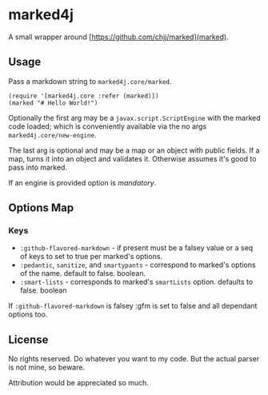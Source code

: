 # marked4j

A small wrapper around [https://github.com/chjj/marked](marked).

## Usage

Pass a markdown string to `marked4j.core/marked`.

    (require '[marked4j.core :refer (marked)])
	(marked "# Hello World!")

Optionally the first arg may be a `javax.script.ScriptEngine`
with the marked code loaded; which is conveniently available via the no args
`marked4j.core/new-engine`.

The last arg is optional and may be a map or an object with public fields.
If a map, turns it into an object and validates it.
Otherwise assumes it's good to pass into marked.

If an engine is provided option is *mandatory*.

## Options Map

### Keys
  * `:github-flavored-markdown` - if present must be a falsey value or a seq of keys to set to true per marked's options.
  * `:pedantic`, `sanitize`, and `smartypants` - correspond to marked's options of the name. default to false. boolean.
  * `:smart-lists` - corresponds to marked's `smartLists` option. defaults to false. boolean

If `:github-flavored-markdown` is falsey :gfm is set to false and all dependant options too.

## License

No rights reserved. Do whatever you want to my code. But the actual parser is not mine, so beware.

Attribution would be appreciated so much.
